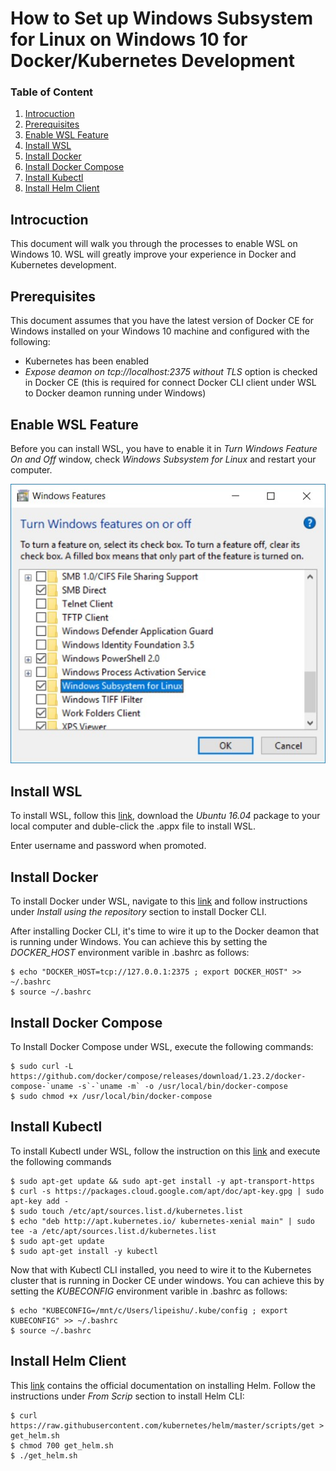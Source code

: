 # How to Set up Windows Subsystem for Linux on Windows 10 for Docker/Kubernetes Development

### Table of Content
1. [Introcuction](#introcuction)
2. [Prerequisites](#prerequisites)
3. [Enable WSL Feature](#enable-wsl-feature)
4. [Install WSL](#install-wsl)
5. [Install Docker](#install-docker)
6. [Install Docker Compose](#install-docker-compose)
7. [Install Kubectl](#install-kubectl)
8. [Install Helm Client](#install-helm-client)

## Introcuction
This document will walk you through the processes to enable WSL on Windows 10. WSL will greatly improve your experience in Docker and Kubernetes development.

## Prerequisites
This document assumes that you have the latest version of Docker CE for Windows installed on your Windows 10 machine and configured with the following:
- Kubernetes has been enabled
- *Expose deamon on tcp://localhost:2375 without TLS* option is checked in Docker CE (this is required for connect Docker CLI client under WSL to Docker deamon running under Windows)

## Enable WSL Feature
Before you can install WSL, you have to enable it in *Turn Windows Feature On and Off* window, check *Windows Subsystem for Linux* and restart your computer.

![turn-on-wsl-feature.jpg](images/turn-on-wsl-feature.jpg)

## Install WSL
To install WSL, follow this [link](https://docs.microsoft.com/en-us/windows/wsl/install-manual), download the *Ubuntu 16.04* package to your local computer and duble-click the .appx file to install WSL.

Enter username and password when promoted.

## Install Docker
To install Docker under WSL, navigate to this [link](https://docs.docker.com/install/linux/docker-ce/ubuntu/) and follow instructions under *Install using the repository* section to install Docker CLI.

After installing Docker CLI, it's time to wire it up to the Docker deamon that is running under Windows. You can achieve this by setting the *DOCKER_HOST* environment varible in .bashrc as follows:
```
$ echo "DOCKER_HOST=tcp://127.0.0.1:2375 ; export DOCKER_HOST" >> ~/.bashrc
$ source ~/.bashrc
```

## Install Docker Compose
To Install Docker Compose under WSL, execute the following commands:
```
$ sudo curl -L https://github.com/docker/compose/releases/download/1.23.2/docker-compose-`uname -s`-`uname -m` -o /usr/local/bin/docker-compose
$ sudo chmod +x /usr/local/bin/docker-compose
```

## Install Kubectl
To install Kubectl under WSL, follow the instruction on this [link](https://kubernetes.io/docs/tasks/tools/install-kubectl/#install-kubectl) and execute the following commands
```
$ sudo apt-get update && sudo apt-get install -y apt-transport-https
$ curl -s https://packages.cloud.google.com/apt/doc/apt-key.gpg | sudo apt-key add -
$ sudo touch /etc/apt/sources.list.d/kubernetes.list 
$ echo "deb http://apt.kubernetes.io/ kubernetes-xenial main" | sudo tee -a /etc/apt/sources.list.d/kubernetes.list
$ sudo apt-get update
$ sudo apt-get install -y kubectl
```
Now that with Kubectl CLI installed, you need to wire it to the Kubernetes cluster that is running in Docker CE under windows. You can achieve this by setting the *KUBECONFIG* environment varible in .bashrc as follows:
```
$ echo "KUBECONFIG=/mnt/c/Users/lipeishu/.kube/config ; export KUBECONFIG" >> ~/.bashrc
$ source ~/.bashrc
```
## Install Helm Client
This [link](https://docs.helm.sh/using_helm/#installing-helm) contains the official documentation on installing Helm. Follow the instructions under *From Scrip* section to install Helm CLI:
```
$ curl https://raw.githubusercontent.com/kubernetes/helm/master/scripts/get > get_helm.sh
$ chmod 700 get_helm.sh
$ ./get_helm.sh
```